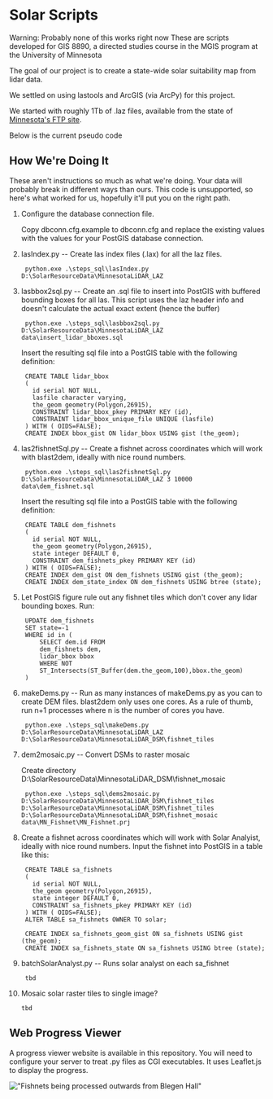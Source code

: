 Solar Scripts 
=============

Warning: Probably none of this works right now
These are scripts developed for GIS 8890, a directed studies course in the MGIS program at the University of Minnesota

The goal of our project is to create a state-wide solar suitability map from lidar data.

We settled on using lastools and ArcGIS (via ArcPy) for this project. 

We started with roughly 1Tb of .laz files, available from the state of [Minnesota's FTP site](http://www.mngeo.state.mn.us/chouse/elevation/lidar.html).

Below is the current pseudo code

How We're Doing It
----------------------

These aren't instructions so much as what we're doing. Your data will probably break in different ways than ours. This code is unsupported, so here's what worked for us, hopefully it'll put you on the right path. 

1. Configure the database connection file. 
   
   Copy dbconn.cfg.example to dbconn.cfg and replace the existing values with the values for your PostGIS database connection.

 
2. lasIndex.py -- Create las index files (.lax) for all the laz files.

        python.exe .\steps_sql\lasIndex.py D:\SolarResourceData\MinnesotaLiDAR_LAZ

3. lasbbox2sql.py -- Create an .sql file to insert into PostGIS with buffered bounding boxes for all las. This script uses the laz header info and doesn't calculate the actual exact extent (hence the buffer)

        python.exe .\steps_sql\lasbbox2sql.py D:\SolarResourceData\MinnesotaLiDAR_LAZ data\insert_lidar_bboxes.sql

    Insert the resulting sql file into a PostGIS table with the following definition:

        CREATE TABLE lidar_bbox
        (
          id serial NOT NULL,
          lasfile character varying,
          the_geom geometry(Polygon,26915),
          CONSTRAINT lidar_bbox_pkey PRIMARY KEY (id),
          CONSTRAINT lidar_bbox_unique_file UNIQUE (lasfile)
        ) WITH ( OIDS=FALSE);
        CREATE INDEX bbox_gist ON lidar_bbox USING gist (the_geom);

4. las2fishnetSql.py -- Create a fishnet across coordinates which will work with blast2dem, ideally with nice round numbers.

        python.exe .\steps_sql\las2fishnetSql.py D:\SolarResourceData\MinnesotaLiDAR_LAZ 3 10000 data\dem_fishnet.sql

    Insert the resulting sql file into a PostGIS table with the following definition:

        CREATE TABLE dem_fishnets
        (
          id serial NOT NULL,
          the_geom geometry(Polygon,26915),
          state integer DEFAULT 0,
          CONSTRAINT dem_fishnets_pkey PRIMARY KEY (id)
        ) WITH ( OIDS=FALSE);
        CREATE INDEX dem_gist ON dem_fishnets USING gist (the_geom);
        CREATE INDEX dem_state_index ON dem_fishnets USING btree (state);

5. Let PostGIS figure rule out any fishnet tiles which don't cover any lidar bounding boxes. Run: 

        UPDATE dem_fishnets 
        SET state=-1 
        WHERE id in (
            SELECT dem.id FROM 
            dem_fishnets dem, 
            lidar_bbox bbox
            WHERE NOT
            ST_Intersects(ST_Buffer(dem.the_geom,100),bbox.the_geom)
        )


6. makeDems.py -- Run as many instances of makeDems.py as you can to create DEM files. blast2dem only uses one cores. As a rule of thumb, run n+1 processes where n is the number of cores you have. 

        python.exe .\steps_sql\makeDems.py D:\SolarResourceData\MinnesotaLiDAR_LAZ D:\SolarResourceData\MinnesotaLiDAR_DSM\fishnet_tiles 

7. dem2mosaic.py -- Convert DSMs to raster mosaic

    Create directory D:\SolarResourceData\MinnesotaLiDAR_DSM\fishnet_mosaic

        python.exe .\steps_sql\dems2mosaic.py D:\SolarResourceData\MinnesotaLiDAR_DSM\fishnet_tiles D:\SolarResourceData\MinnesotaLiDAR_DSM\fishnet_tiles D:\SolarResourceData\MinnesotaLiDAR_DSM\fishnet_mosaic data\MN_Fishnet\MN_Fishnet.prj

8. Create a fishnet across coordinates which will work with Solar Analyist, ideally with nice round numbers. Input the fishnet into PostGIS in a table like this:

        CREATE TABLE sa_fishnets
        (
          id serial NOT NULL,
          the_geom geometry(Polygon,26915),
          state integer DEFAULT 0,
          CONSTRAINT sa_fishnets_pkey PRIMARY KEY (id)
        ) WITH ( OIDS=FALSE);
        ALTER TABLE sa_fishnets OWNER TO solar;
            
        CREATE INDEX sa_fishnets_geom_gist ON sa_fishnets USING gist (the_geom);
        CREATE INDEX sa_fishnets_state ON sa_fishnets USING btree (state);

9. batchSolarAnalyst.py -- Runs solar analyst on each sa_fishnet

        tbd

10. Mosaic solar raster tiles to single image?

        tbd


Web Progress Viewer
------------------

A progress viewer website is available in this repository. You will need to configure your server to treat .py files as CGI executables. It uses Leaflet.js to display the progress.
 
!["Fishnets being processed outwards from Blegen Hall"](https://raw.githubusercontent.com/stuporglue/solar_scripts/master/web/dev/img/DSM_Progress_clipped.png "Fishnets being processed outwards from Blegen Hall")
